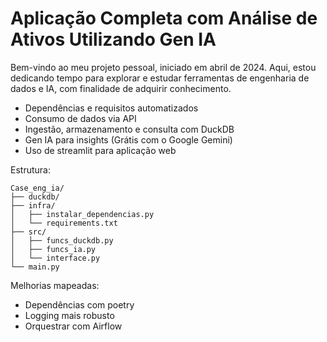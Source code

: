 # Aplicação Completa com Análise de Ativos Utilizando Gen IA
Bem-vindo ao meu projeto pessoal, iniciado em abril de 2024. 
Aqui, estou dedicando tempo para explorar e estudar ferramentas de engenharia de dados e IA, com finalidade de adquirir conhecimento.

* Dependências e requisitos automatizados
* Consumo de dados via API
* Ingestão, armazenamento e consulta com DuckDB
* Gen IA para insights (Grátis com o Google Gemini)
* Uso de streamlit para aplicação web


Estrutura:

```
Case_eng_ia/
├── duckdb/
├── infra/
│   ├── instalar_dependencias.py
│   └── requirements.txt
├── src/
│   ├── funcs_duckdb.py
│   ├── funcs_ia.py
│   └── interface.py
└── main.py
```


Melhorias mapeadas: 

* Dependências com poetry
* Logging mais robusto
* Orquestrar com Airflow
